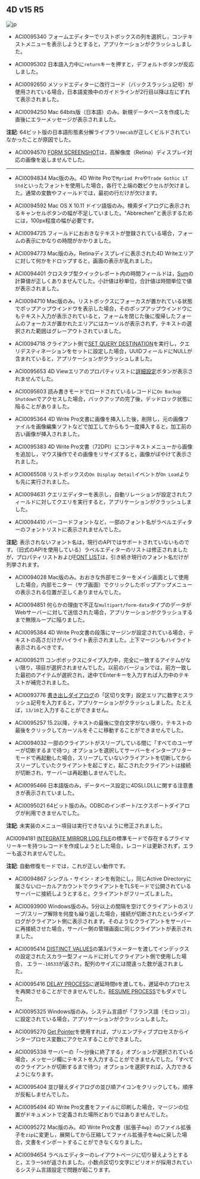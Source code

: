 4D v15 R5
---

![jp](https://cloud.githubusercontent.com/assets/10509075/16182979/016305e0-36e7-11e6-816b-2335cc6f0abb.png)

* ACI0095340 フォームエディターでリストボックスの列を選択し，コンテキストメニューを表示しようとすると，アプリケーションがクラッシュしました。

* ACI0095302 日本語入力中に``return``キーを押すと，デフォルトボタンが反応しました。
 
* ACI0092650 メソッドエディターに改行コード（バックスラッシュ記号）が使用されている場合，日本語変換中のガイドラインが2行目以降は左にずれて表示されました。

* ACI0094250 Mac 64bits版（日本語）のみ。新規データベースを作成した直後にエラーメッセージが表示されました。

**注記**: 64ビット版の日本語形態素分解ライブラリ``mecab``が正しくビルドされていなかったことが原因でした。

* ACI0094570 [FORM SCREENSHOT](http://doc.4d.com/4Dv15/4D/15.1/FORM-SCREENSHOT.301-2685887.ja.html)は，高解像度（Retina）ディスプレイ対応の画像を返しませんでした。

---

* ACI0094834 Mac版のみ。4D Write Proで``Myriad Pro``や``Trade Gothic LT Std``といったフォントを使用した場合，各行で上端の数ピクセルが欠けました。通常の変数やフィールドでは，最初の行だけが欠けます。

* ACI0094592 Mac OS X 10.11 ドイツ語版のみ。検索ダイアログに表示されるキャンセルボタンの幅が不足していました。"Abbrechen"と表示するためには，100px程度の幅が必要です。

* ACI0094725 フィールドにおおきなテキストが登録されている場合，フォームの表示にかなりの時間がかかりました。

* ACI0094773 Mac版のみ。Retinaディスプレイに表示された4D Writeエリアに対して何かをドロップすると，画面の表示が乱れました。
 
* ACI0094401  クロスタブ型クイックレポート内の時間フィールドは，[Sum](http://doc.4d.com/4Dv15/4D/15.1/Sum.301-2686264.ja.html)の計算値が正しくありませんでした。小計値は秒単位，合計値は時間単位で値が表示されました。

* ACI0094710 Mac版のみ。リストボックスにフォーカスが置かれている状態でポップアップウインドウを表示した場合，そのポップアップウインドウにもテキスト入力が表示されていると，フォームを閉じた後に復帰したフォームのフォーカスが置かれたエリアにはカーソルが表示されず，テキストの選択された範囲はグレーアウトされていました。

* ACI0094718 クライアント側で[SET QUERY DESTINATION](http://doc.4d.com/4Dv15/4D/15.1/SET-QUERY-DESTINATION.301-2685575.ja.html)を実行し，クエリデスティネーションをセットに設定した場合，UUIDフィールドにNULLが含まれていると，アプリケーションがクラッシュしました。

* ACI0095653 4D Viewエリアのプロパティリストに[詳細設定](http://doc.4d.com/4Dv15R4/4D/15-R4/Plug-in-areas.300-2880332.ja.html)ボタンが表示されませんでした。

* ACI0095603 読み書きモードでロードされているレコードに``On Backup Shutdown``でアクセスした場合，バックアップの完了後，デッドロック状態に陥ることがありました。

* ACI0095364 4D Write Pro文書に画像を挿入した後，削除し，元の画像ファイルを画像編集ソフトなどで加工してからもう一度挿入すると，加工前の古い画像が挿入されました。

* ACI0095383 4D Write Pro文書（72DPI）にコンテキストメニューから画像を追加し，マウス操作でその画像をリサイズすると，画像がぼやけて表示されました。
 
* ACI0065508 リストボックスの``On Display Detail``イベントが``On Load``よりも先に実行されました。

* ACI0094631 クエリエディターを表示し，自動リレーションが設定されたフィールドに対してクエリを実行すると，アプリケーションがクラッシュしました。

* ACI0094410 バーコードフォントなど，一部のフォント名がラベルエディターのフォントリストに表示されませんでした。

**注記**: 表示されないフォント名は，現行のAPIではサポートされていないものです。（旧式のAPIを使用している）ラベルエディターのリストは修正されましたが，プロパティリストおよび[FONT LIST](http://doc.4d.com/4Dv15R3/4D/15-R3/FONT-LIST.301-2695248.ja.html)は，引き続き現行のフォント名だけが列挙されます。

* ACI0094028 Mac版のみ。おおきな外部モニターをメイン画面として使用した場合，内部モニター（サブ画面）でクリックしたポップアップメニューの表示される位置が正しくありませんでした。 

* ACI0094851 何らかの理由で不正な``multipart/form-data``タイプのデータがWebサーバーに対して送信された場合，アプリケーションがクラッシュするまで無限ループに陥りました。
 
* ACI0095384 4D Write Pro文書の段落にマージンが設定されている場合，テキストの高さだけがハイライト表示されました。上下マージンもハイライト表示されるべきです。
 
* ACI0095211 コンボボックスにタイプ入力中，完全に一致するアイテムがない限り，項目が選択されませんでした。以前のバージョンでは，前方一致した最初のアイテムが選択され，途中でEnterキーを入力すれば入力中のテキストが補完されました。

* ACI0093776 [書き出しダイアログ](http://doc.4d.com/4Dv15/4D/15.1/Exporting-data-to-files.300-2679411.ja.html)の「区切り文字」設定エリアに数字とスラッシュ記号を入力すると，アプリケーションがクラッシュしました。たとえば，``13/10``と入力することができません。

* ACI0095257 15.2以降，テキストの最後に空白文字がない限り，テキストの最後をクリックしてカーソルをそこに移動することができませんでした。

* ACI0094032 一部のクライアントがスリープしている間に「すべてのユーザーが切断するまで待つ」オプションを選択してサーバーをインタープリターモードで再起動した場合，スリープしていないクライアントを切断してからスリープしていたクライアントを起こすと，起こされたクライアントは接続が切断され，サーバーは再起動しませんでした。

* ACI0095466 日本語版のみ，データベース設定に4DSLI.DLLに関する注意書きが表示されていました。

* ACI0095021 64ビット版のみ。ODBCのインポート/エクスポートダイアログが利用できませんでした。

**注記**: 未実装のメニュー項目は実行できないように修正されました。

ACI0094181 
[INTEGRATE MIRROR LOG FILE](http://doc.4d.com/4dv15r/help/command/ja/page1312.html)の標準モードで存在するプライマリーキーを持つレコードを作成しようとした場合，レコードは更新されず，エラーも返されませんでした。

**注記**: 自動修復モードでは，これが正しい動作です。

* ACI0094867 シングル・サイン・オンを有効にし，同じActive Directoryに属さないローカルアカウントでクライアントをTLSモードで公開されているサーバーに接続しようとすると，クライアントがフリーズしました。

* ACI0093900 Windows版のみ。5分以上の間隔を空けてクライアントのスリープ/スリープ解除を何度も繰り返した場合，接続が切断されたというダイアログがクライアント側に表示されます。そのようなクライアントをサーバーに再接続させた場合，サーバー側の管理画面に同じクライアントが表示されました。

* ACI0095414 [DISTINCT VALUES](http://doc.4d.com/4dv15r/help/command/ja/page339.html)の第3パラメーターを渡してインデックスの設定されたスカラー型フィールドに対してクライアント側で使用した場合， エラー``-10533``が返され，配列のサイズには間違った数が返されました。

* ACI0095416 [DELAY PROCESS](http://doc.4d.com/4dv15r/help/command/ja/page323.html)に遅延時間``0``を渡しても，遅延中のプロセスを再開させることができませんでした。[RESUME PROCESS](http://doc.4d.com/4dv15r/help/command/ja/page320.html)でもダメでした。

* ACI0095325 Windows版のみ。システム言語が「フランス語（モロッコ）」に設定されている場合，アプリケーションがクラッシュしました。

* ACI0095270 [Get Pointer](http://doc.4d.com/4dv15r/help/command/ja/page304.html)を使用すれば，プリエンプティブプロセスからインタープロセス変数にアクセスすることができました。

* ACI0095338 サーバーの「〜分後に終了する」オプションが選択されている場合，メッセージ欄にテキストを入力することができませんでした。「すべてのクライアントが切断するまで待つ」オプションを選択すれば，入力できるようになります。

* ACI0095404 並び替えダイアログの並び順アイコンをクリックしても，順序が反転しませんでした。

* ACI0095494 4D Write Pro文書をファイルに印刷した場合，マージンの位置がドキュメントで定義された場所どおりではありませんでした。

* ACI0095272 Mac版のみ。4D Write Pro文書（拡張子``4wp``）のファイル拡張子を``zip``に変更し，展開してから圧縮してファイル拡張子を``4wp``に戻した場合，文書をインポートすることができなくなりました。

* ACI0094654 ラベルエディターのレイアウトページに切り替えようとすると，エラー``59``が返されました。小数点区切り文字にピリオドが採用されているシステム言語設定で問題が起こります。

